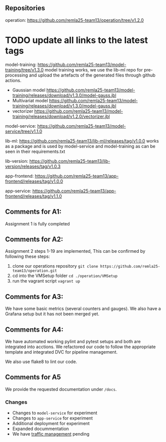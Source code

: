 ## Repositories
operation: https://github.com/remla25-team13/operation/tree/v1.2.0

# TODO update all links to the latest tags

model-training: https://github.com/remla25-team13/model-training/tree/v1.3.0 model training works, we use the lib-ml repo for pre-processing and upload the artefacts of the generated files through github actions.
- Gaussian model https://github.com/remla25-team13/model-training/releases/download/v1.3.0/model-gauss.jbl
- Multivariat model https://github.com/remla25-team13/model-training/releases/download/v1.3.0/model-gauss.jbl
- vectorizer https://github.com/remla25-team13/model-training/releases/download/v1.2.0/vectorizer.jbl

model-service: https://github.com/remla25-team13/model-service/tree/v1.1.0

lib-ml: https://github.com/remla25-team13/lib-ml/releases/tag/v1.0.0 works as a package and is used by model-service and model-training as can be seen in their requirements.txt

lib-version: https://github.com/remla25-team13/lib-version/releases/tag/v1.0.3

app-frontend: https://github.com/remla25-team13/app-frontend/releases/tag/v1.0.0

app-service: https://github.com/remla25-team13/app-frontend/releases/tag/v1.1.0

## Comments for A1:
Assignment 1 is fully completed

## Comments for A2:
Assignment 2 steps 1-19 are implemented,
This can be confirmed by following these steps:
1. clone our operations repository ```git clone https://github.com/remla25-team13/operation.git```
2. cd into the VMSetup folder ```cd ./operation/VMSetup```
3. run the vagrant script ```vagrant up```

## Comments for A3:
We have some basic metrics (several counters and gauges). We also have a Grafana setup but it has not been merged yet.

## Comments for A4:
We have automated working pylint and pytest setups and both are integrated into acctions. We refactored our code to follow the appropriate template and integrated DVC for pipeline management. 

We also use flake8 to lint our code.

## Comments for A5
We provide the requested documentation under `/docs`.

### Changes
- Changes to `model-service` for experiment
- Changes to `app-service` for experiment
- Additional deployment for experiment 
- Expanded docummentation
- We have [traffic management](https://github.com/remla25-team13/operation/pull/26) pending
